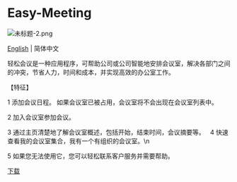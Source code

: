 # Easy-Meeting

![未标题-2.png](https://upload-images.jianshu.io/upload_images/1419035-a1c93f7e36e90b60.png?imageMogr2/auto-orient/strip%7CimageView2/2/w/1000)

[English](https://github.com/shabake/Easy-Meeting) | 简体中文

轻松会议是一种应用程序，可帮助公司或公司智能地安排会议室，解决各部门之间的冲突，节省人力，时间和成本，并实现高效的办公室工作。



【特征】

 1 添加会议日程。 如果会议室已被占用，会议室将不会出现在会议室列表中。

 2 加入会议室参加会议。

 3 通过主页清楚地了解会议室概述，包括开始，结束时间，会议摘要等。
 
 4 快速查看我的会议室集合，我有一个有组织的会议室。\n

 5 如果您无法使用它，您可以轻松联系客户服务并需要帮助。

[下载](https://itunes.apple.com/cn/app/id1479323067?at=1010lSqk&ct=cds)